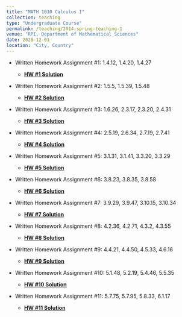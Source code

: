 ```yaml
---
title: "MATH 1010 Calculus I"
collection: teaching
type: "Undergraduate Course"
permalink: /teaching/2014-spring-teaching-1
venue: "RPI, Department of Mathematical Sciences"
date: 2020-12-01
location: "City, Country"
---
```


* Written Homework Assignment #1: 1.4.12, 1.4.20, 1.4.27
  * <b>[HW #1 Solution](https://haowen-he.github.io/files/paper1.pdf)</b> 
  
* Written Homework Assignment #2: 1.5.5, 1.5.39, 1.5.48
  * <b>[HW #2 Solution](https://haowen-he.github.io/files/paper1.pdf)</b> 
 
* Written Homework Assignment #3: 1.6.26, 2.3.17, 2.3.20, 2.4.31
  * <b>[HW #3 Solution](https://haowen-he.github.io/files/paper1.pdf)</b>  

* Written Homework Assignment #4: 2.5.19, 2.6.34, 2.7.19, 2.7.41
  * <b>[HW #4 Solution](https://haowen-he.github.io/files/paper1.pdf)</b>  

* Written Homework Assignment #5: 3.1.31, 3.1.41, 3.3.20, 3.3.29
  * <b>[HW #5 Solution](https://haowen-he.github.io/files/paper1.pdf)</b>  
  
* Written Homework Assignment #6: 3.8.23, 3.8.35, 3.8.58
  * <b>[HW #6 Solution](https://haowen-he.github.io/files/paper1.pdf)</b>

* Written Homework Assignment #7: 3.9.29, 3.9.47, 3.10.15, 3.10.34
  * <b>[HW #7 Solution](https://haowen-he.github.io/files/paper1.pdf)</b>

* Written Homework Assignment #8: 4.2.36, 4.2.71, 4.3.2, 4.3.55
  * <b>[HW #8 Solution](https://haowen-he.github.io/files/paper1.pdf)</b>

* Written Homework Assignment #9: 4.4.21, 4.4.50, 4.5.33, 4.6.16
  * <b>[HW #9 Solution](https://haowen-he.github.io/files/paper1.pdf)</b>

* Written Homework Assignment #10: 5.1.48, 5.2.19, 5.4.46, 5.5.35
  * <b>[HW #10 Solution](https://haowen-he.github.io/files/paper1.pdf)</b>

* Written Homework Assignment #11: 5.7.75, 5.7.95, 5.8.33, 6.1.17
  * <b>[HW #11 Solution](https://haowen-he.github.io/files/paper1.pdf)</b>
